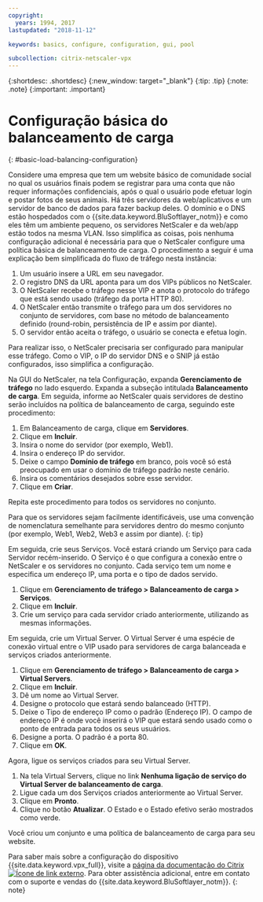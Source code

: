 ```yaml
---
copyright:
  years: 1994, 2017
lastupdated: "2018-11-12"

keywords: basics, configure, configuration, gui, pool

subcollection: citrix-netscaler-vpx
---
```


{:shortdesc: .shortdesc}
{:new_window: target="_blank"}
{:tip: .tip}
{:note: .note}
{:important: .important}

# Configuração básica do balanceamento de carga
{: #basic-load-balancing-configuration}

Considere uma empresa que tem um website básico de comunidade social no qual os usuários finais podem se registrar para uma conta que não requer informações confidenciais, após o qual o usuário pode efetuar login e postar fotos de seus animais. Há três servidores da web/aplicativos e um servidor de banco de dados para fazer backup deles. O domínio e o DNS estão hospedados com o {{site.data.keyword.BluSoftlayer_notm}} e como eles têm um ambiente pequeno, os servidores NetScaler e da web/app estão todos na mesma VLAN. Isso simplifica as coisas, pois nenhuma configuração adicional é necessária para que o NetScaler configure uma política básica de balanceamento de carga. O procedimento a seguir é uma explicação bem simplificada do fluxo de tráfego nesta instância:

1. Um usuário insere a URL em seu navegador.
2. O registro DNS da URL aponta para um dos VIPs públicos no NetScaler.
3. O NetScaler recebe o tráfego nesse VIP e anota o protocolo do tráfego que está sendo usado (tráfego da porta HTTP 80).
4. O NetScaler então transmite o tráfego para um dos servidores no conjunto de servidores, com base no método de balanceamento definido (round-robin, persistência de IP e assim por diante).
5. O servidor então aceita o tráfego, o usuário se conecta e efetua login.

Para realizar isso, o NetScaler precisaria ser configurado para manipular esse tráfego. Como o VIP, o IP do servidor DNS e o SNIP já estão configurados, isso simplifica a configuração.

Na GUI do NetScaler, na tela Configuração, expanda **Gerenciamento de tráfego** no lado esquerdo. Expanda a subseção intitulada **Balanceamento de carga**. Em seguida, informe ao NetScaler quais servidores de destino serão incluídos na política de balanceamento de carga, seguindo este procedimento:

1. Em Balanceamento de carga, clique em **Servidores**.
2. Clique em **Incluir**.
3. Insira o nome do servidor (por exemplo, Web1).
4. Insira o endereço IP do servidor.
5. Deixe o campo **Domínio de tráfego** em branco, pois você só está preocupado em usar o domínio de tráfego padrão neste cenário.
6. Insira os comentários desejados sobre esse servidor.
7. Clique em **Criar**.

Repita este procedimento para todos os servidores no conjunto.  

Para que os servidores sejam facilmente identificáveis, use uma convenção de nomenclatura semelhante para servidores dentro do mesmo conjunto (por exemplo, Web1, Web2, Web3 e assim por diante).
{: tip}

Em seguida, crie seus Serviços. Você estará criando um Serviço para cada Servidor recém-inserido. O Serviço é o que configura a conexão entre o NetScaler e os servidores no conjunto. Cada serviço tem um nome e especifica um endereço IP, uma porta e o tipo de dados servido.

1. Clique em **Gerenciamento de tráfego > Balanceamento de carga > Serviços**.
2. Clique em **Incluir**.
3. Crie um serviço para cada servidor criado anteriormente, utilizando as mesmas informações.

Em seguida, crie um Virtual Server. O Virtual Server é uma espécie de conexão virtual entre o VIP usado para servidores de carga balanceada e serviços criados anteriormente.

1. Clique em **Gerenciamento de tráfego > Balanceamento de carga > Virtual Servers**.
2. Clique em **Incluir**.
3. Dê um nome ao Virtual Server.
4. Designe o protocolo que estará sendo balanceado (HTTP).
5. Deixe o Tipo de endereço IP como o padrão (Endereço IP). O campo de endereço IP é onde você inserirá o VIP que estará sendo usado como o ponto de entrada para todos os seus usuários.
6. Designe a porta. O padrão é a porta 80.
7. Clique em **OK**.

Agora, ligue os serviços criados para seu Virtual Server.

1. Na tela Virtual Servers, clique no link **Nenhuma ligação de serviço do Virtual Server de balanceamento de carga**.
2. Ligue cada um dos Serviços criados anteriormente ao Virtual Server.
3. Clique em **Pronto**.
4. Clique no botão **Atualizar**. O Estado e o Estado efetivo serão mostrados como verde.

Você criou um conjunto e uma política de balanceamento de carga para seu website.

Para saber mais sobre a configuração do dispositivo {{site.data.keyword.vpx_full}}, visite a [página da documentação do Citrix ![Ícone de link externo](../../icons/launch-glyph.svg "Ícone de link externo")](https://docs.citrix.com/en-us/netscaler.html). Para obter assistência adicional, entre em contato com o suporte e vendas do {{site.data.keyword.BluSoftlayer_notm}}.
{: note}
